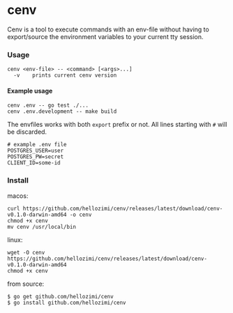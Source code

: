 # cenv

Cenv is a tool to execute commands with an env-file without having to
export/source the environment variables to your current tty session.


### Usage

```
cenv <env-file> -- <command> [<args>...]
  -v    prints current cenv version
```

#### Example usage

```
cenv .env -- go test ./...
cenv .env.development -- make build
```

The envfiles works with both `export` prefix or not. All lines starting with
`#` will be discarded.

```
# example .env file
POSTGRES_USER=user
POSTGRES_PW=secret
CLIENT_ID=some-id
```

### Install

macos:

```
curl https://github.com/hellozimi/cenv/releases/latest/download/cenv-v0.1.0-darwin-amd64 -o cenv
chmod +x cenv
mv cenv /usr/local/bin
```

linux:

```
wget -O cenv https://github.com/hellozimi/cenv/releases/latest/download/cenv-v0.1.0-darwin-amd64
chmod +x cenv
```

from source:

```
$ go get github.com/hellozimi/cenv
$ go install github.com/hellozimi/cenv
```
